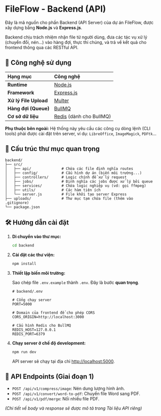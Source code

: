 # FileFlow - Backend (API)

Đây là mã nguồn cho phần Backend (API Server) của dự án FileFlow, được xây dựng bằng **Node.js** và **Express.js**.

Backend chịu trách nhiệm nhận file từ người dùng, đưa các tác vụ xử lý (chuyển đổi, nén...) vào hàng đợi, thực thi chúng, và trả về kết quả cho frontend thông qua các RESTful API.

## 🚀 Công nghệ sử dụng

| Hạng mục              | Công nghệ                                     |
| :-------------------- | :-------------------------------------------- |
| **Runtime**           | [Node.js](https://nodejs.org/)                |
| **Framework**         | [Express.js](https://expressjs.com/)          |
| **Xử lý File Upload** | [Multer](https://github.com/expressjs/multer) |
| **Hàng đợi (Queue)**  | [BullMQ](https://bullmq.io/)                  |
| **Cơ sở dữ liệu**     | [Redis](https://redis.io/) (dành cho BullMQ)  |

**Phụ thuộc bên ngoài:** Hệ thống này yêu cầu các công cụ dòng lệnh (CLI tools) phải được cài đặt trên server, ví dụ: `LibreOffice`, `ImageMagick`, `PDFtk`...

## 📂 Cấu trúc thư mục quan trọng

```
backend/
├── src/
│   ├── api/              # Chứa các file định nghĩa routes
│   ├── config/           # Cấu hình dự án (biến môi trường...)
│   ├── controllers/      # Logic chính để xử lý request
│   ├── jobs/             # Định nghĩa các jobs được xử lý bởi queue
│   ├── services/         # Chứa logic nghiệp vụ (vd: gọi ffmpeg)
│   ├── utils/            # Các hàm tiện ích
│   └── server.js         # File khởi tạo server Express
├── uploads/              # Thư mục tạm chứa file (thêm vào .gitignore)
└── package.json
```

## 🛠️ Hướng dẫn cài đặt

1.  **Di chuyển vào thư mục:**

    ```bash
    cd backend
    ```

2.  **Cài đặt các thư viện:**

    ```bash
    npm install
    ```

3.  **Thiết lập biến môi trường:**

    Sao chép file `.env.example` thành `.env`. Đây là bước **quan trọng**.

    ```
    # backend/.env

    # Cổng chạy server
    PORT=5000

    # Domain của frontend để cho phép CORS
    CORS_ORIGIN=http://localhost:3000

    # Cấu hình Redis cho BullMQ
    REDIS_HOST=127.0.0.1
    REDIS_PORT=6379
    ```

4.  **Chạy server ở chế độ development:**
    ```bash
    npm run dev
    ```
    API server sẽ chạy tại địa chỉ [http://localhost:5000](http://localhost:5000).

## 🔗 API Endpoints (Giai đoạn 1)

- `POST /api/v1/compress/image`: Nén dung lượng hình ảnh.
- `POST /api/v1/convert/word-to-pdf`: Chuyển file Word sang PDF.
- `POST /api/v1/pdf/merge`: Nối nhiều file PDF.

_(Chi tiết về body và response sẽ được mô tả trong Tài liệu API riêng)_
